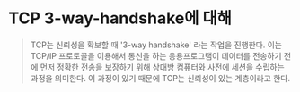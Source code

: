 # TCP 3-way-handshake에 대해

> TCP는 신뢰성을 확보할 때 '3-way handshake' 라는 작업을 진행한다.
> 이는 TCP/IP 프로토콜을 이용해서 통신을 하는 응용프로그램이 데이터를 전송하기 전에 먼저 정확한 전송을 보장하기 위해 상대방 컴퓨터와 사전에 세션을 수립하는 과정을 의미한다.
> 이 과정이 있기 때문에 TCP는 신뢰성이 있는 계층이라고 한다.
